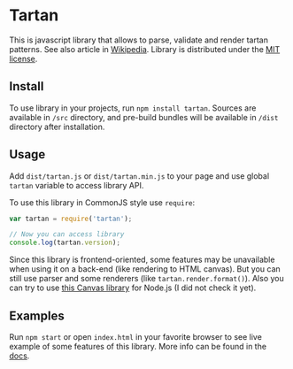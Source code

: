 # Tartan

This is javascript library that allows 
to parse, validate and render tartan 
patterns. See also article in 
[Wikipedia](https://en.wikipedia.org/wiki/Tartan).
Library is distributed under the 
[MIT license](LICENSE).

## Install

To use library in your projects, run 
`npm install tartan`. Sources are available
in `/src` directory, and pre-build bundles
will be available in `/dist` directory
after installation.
 
## Usage

Add `dist/tartan.js` or `dist/tartan.min.js` to your page and use
global `tartan` variable to access library API.

To use this library in CommonJS style use `require`:
```javascript
var tartan = require('tartan');

// Now you can access library
console.log(tartan.version);
```

Since this library is frontend-oriented, some features may be unavailable
when using it on a back-end (like rendering to HTML canvas). But you can still
use parser and some renderers (like `tartan.render.format()`). Also you can try
to use [this Canvas library](https://github.com/Automattic/node-canvas) for Node.js
(I did not check it yet).

## Examples
 
Run `npm start` or open `index.html` in your favorite browser to see 
live example of some features of this library. More info can be found 
in the [docs](docs/index.md).
